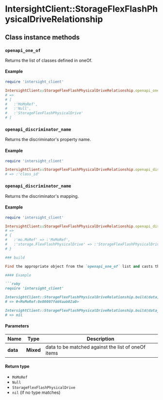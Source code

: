 # IntersightClient::StorageFlexFlashPhysicalDriveRelationship

## Class instance methods

### `openapi_one_of`

Returns the list of classes defined in oneOf.

#### Example

```ruby
require 'intersight_client'

IntersightClient::StorageFlexFlashPhysicalDriveRelationship.openapi_one_of
# =>
# [
#   :'MoMoRef',
#   :'Null',
#   :'StorageFlexFlashPhysicalDrive'
# ]
```

### `openapi_discriminator_name`

Returns the discriminator's property name.

#### Example

```ruby
require 'intersight_client'

IntersightClient::StorageFlexFlashPhysicalDriveRelationship.openapi_discriminator_name
# => :'class_id'
```

### `openapi_discriminator_name`

Returns the discriminator's mapping.

#### Example

```ruby
require 'intersight_client'

IntersightClient::StorageFlexFlashPhysicalDriveRelationship.openapi_discriminator_mapping
# =>
# {
#   :'mo.MoRef' => :'MoMoRef',
#   :'storage.FlexFlashPhysicalDrive' => :'StorageFlexFlashPhysicalDrive'
# }

### build

Find the appropriate object from the `openapi_one_of` list and casts the data into it.

#### Example

```ruby
require 'intersight_client'

IntersightClient::StorageFlexFlashPhysicalDriveRelationship.build(data)
# => #<MoMoRef:0x00007fdd4aab02a0>

IntersightClient::StorageFlexFlashPhysicalDriveRelationship.build(data_that_doesnt_match)
# => nil
```

#### Parameters

| Name | Type | Description |
| ---- | ---- | ----------- |
| **data** | **Mixed** | data to be matched against the list of oneOf items |

#### Return type

- `MoMoRef`
- `Null`
- `StorageFlexFlashPhysicalDrive`
- `nil` (if no type matches)

